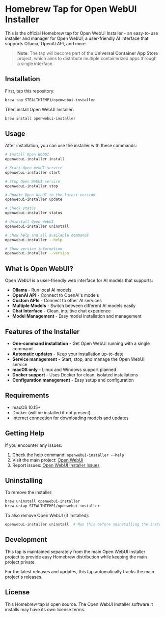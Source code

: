 # Homebrew Tap for Open WebUI Installer

This is the official Homebrew tap for Open WebUI Installer - an easy-to-use installer and manager for Open WebUI, a user-friendly AI interface that supports Ollama, OpenAI API, and more.

> **Note**: The tap will become part of the **Universal Container App Store** project, which aims to distribute multiple containerized apps through a single interface.

## Installation

First, tap this repository:

```bash
brew tap STEALTHTEMP1/openwebui-installer
```

Then install Open WebUI Installer:

```bash
brew install openwebui-installer
```

## Usage

After installation, you can use the installer with these commands:

```bash
# Install Open WebUI
openwebui-installer install

# Start Open WebUI service
openwebui-installer start

# Stop Open WebUI service
openwebui-installer stop

# Update Open WebUI to the latest version
openwebui-installer update

# Check status
openwebui-installer status

# Uninstall Open WebUI
openwebui-installer uninstall

# Show help and all available commands
openwebui-installer --help

# Show version information
openwebui-installer --version
```

## What is Open WebUI?

Open WebUI is a user-friendly web interface for AI models that supports:

- **Ollama** - Run local AI models
- **OpenAI API** - Connect to OpenAI's models
- **Custom APIs** - Connect to other AI services
- **Multiple Models** - Switch between different AI models easily
- **Chat Interface** - Clean, intuitive chat experience
- **Model Management** - Easy model installation and management

## Features of the Installer

- **One-command installation** - Get Open WebUI running with a single command
- **Automatic updates** - Keep your installation up-to-date
- **Service management** - Start, stop, and manage the Open WebUI service
- **macOS only** - Linux and Windows support planned
- **Docker support** - Uses Docker for clean, isolated installations
- **Configuration management** - Easy setup and configuration

## Requirements

- macOS 10.15+
- Docker (will be installed if not present)
- Internet connection for downloading models and updates

## Getting Help

If you encounter any issues:

1. Check the help command: `openwebui-installer --help`
2. Visit the main project: [Open WebUI](https://github.com/open-webui/open-webui)
3. Report issues: [Open WebUI Installer Issues](https://github.com/STEALTHTEMP1/openwebui-installer/issues)

## Uninstalling

To remove the installer:

```bash
brew uninstall openwebui-installer
brew untap STEALTHTEMP1/openwebui-installer
```

To also remove Open WebUI (if installed):

```bash
openwebui-installer uninstall  # Run this before uninstalling the installer
```

## Development

This tap is maintained separately from the main Open WebUI Installer project to provide easy Homebrew distribution while keeping the main project private.

For the latest releases and updates, this tap automatically tracks the main project's releases.

## License

This Homebrew tap is open source. The Open WebUI Installer software it installs may have its own license terms.